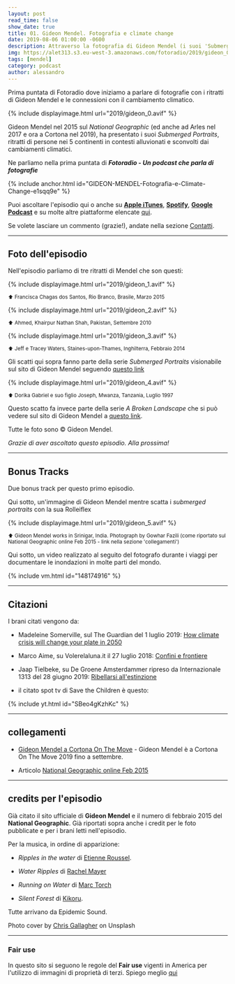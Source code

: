 ```yaml
---
layout: post
read_time: false
show_date: true
title: 01. Gideon Mendel. Fotografia e climate change
date: 2019-08-06 01:00:00 -0600
description: Attraverso la fotografia di Gideon Mendel (i suoi 'Submerged Portraits') Fotoradio racconta i danni del climate change
img: https://alet313.s3.eu-west-3.amazonaws.com/fotoradio/2019/gideon_0b.avif
tags: [mendel]
category: podcast
author: alessandro
---
```


Prima puntata di Fotoradio dove iniziamo a parlare di fotografie con i ritratti di Gideon Mendel e le connessioni con il cambiamento climatico.

{% include displayimage.html url="2019/gideon_0.avif" %}

Gideon Mendel nel 2015 sul _National Geographic_ (ed anche ad Arles nel 2017 e ora a Cortona nel 2019), ha presentato i suoi _Submerged Portraits_, ritratti di persone nei 5 continenti in contesti alluvionati e sconvolti dai cambiamenti climatici.

Ne parliamo nella prima puntata di **_Fotoradio - Un podcast che parla di fotografie_**

{% include anchor.html id="GIDEON-MENDEL-Fotografia-e-Climate-Change-e1sqq9e" %}

Puoi ascoltare l'episodio qui o anche su [**Apple iTunes**](https://links.fotoradio.info/apple), [**Spotify**](https://links.fotoradio.info/spotify), [**Google Podcast**](https://links.fotoradio.info/google) e su molte altre piattaforme elencate [qui](/static_page/listen/).

Se volete lasciare un commento (grazie!), andate nella sezione [Contatti](/contact/).

- - -

## Foto dell'episodio

Nell'episodio parliamo di tre ritratti di Mendel che son questi:

{% include displayimage.html url="2019/gideon_1.avif" %}

<small>⬆︎ Francisca Chagas dos Santos, Rio Branco, Brasile, Marzo 2015
</small>

{% include displayimage.html url="2019/gideon_2.avif" %}

<small>⬆︎ Ahmed, Khairpur Nathan Shah, Pakistan, Settembre 2010</small>

{% include displayimage.html url="2019/gideon_3.avif" %}

<small>⬆︎ Jeff e Tracey Waters, Staines-upon-Thames, Inghilterra, Febbraio 2014 </small>

Gli scatti qui sopra fanno parte della serie _Submerged Portraits_ visionabile sul sito di Gideon Mendel seguendo [questo link](http://gideonmendel.com/submerged-portraits/)

{% include displayimage.html url="2019/gideon_4.avif" %}

<small>⬆︎ Dorika Gabriel e suo figlio Joseph, Mwanza, Tanzania, Luglio 1997</small>

Questo scatto fa invece parte della serie _A Broken Landscape_ che si può vedere sul sito di Gideon Mendel a [questo link](http://gideonmendel.com/a-broken-landscape/).

Tutte le foto sono © Gideon Mendel.

_Grazie di aver ascoltato questo episodio. Alla prossima!_


- - -

## Bonus Tracks

Due bonus track per questo primo episodio.

Qui sotto, un'immagine di Gideon Mendel mentre scatta i _submerged portraits_ con la sua Rolleiflex

{% include displayimage.html url="2019/gideon_5.avif" %}

<small>⬆︎ Gideon Mendel works in Srinigar, India. Photograph by Gowhar Fazili (come riportato sul National Geographic online Feb 2015 - link nella sezione 'collegamenti')</small>

Qui sotto, un video realizzato al seguito del fotografo durante i viaggi per documentare le inondazioni in molte parti del mondo.

{% include vm.html id="148174916" %}


- - -

## Citazioni

I brani citati vengono da:

- Madeleine Somerville, sul The Guardian del 1 luglio 2019: [How climate crisis will change your plate in 2050](https://www.theguardian.com/lifeandstyle/2019/jun/30/climate-crisis-food-global-heating-emergency)

- Marco Aime, su Volerelaluna.it il 27 luglio 2018: [Confini e frontiere](https://volerelaluna.it/in-primo-piano/2018/07/27/confini-e-frontiere/)

- Jaap Tielbeke, su De Groene Amsterdammer ripreso da Internazionale 1313 del 28 giugno 2019: [Ribellarsi all'estinzione](https://www.internazionale.it/)

- il citato spot tv di Save the Children è questo:

{% include yt.html id="SBeo4gKzhKc" %}

<!--
- - -
### Errata corrige
-->
- - -

## collegamenti

- [Gideon Mendel a Cortona On The Move](https://www.cortonaonthemove.com/exhibit/gideon-mendel/) - Gideon Mendel è a Cortona On The Move 2019 fino a settembre.

- Articolo [National Geographic online Feb 2015](https://www.nationalgeographic.com/photography/proof/2015/01/15/gideon-mendels-portraits-from-a-drowning-world/)


- - -

## credits per l'episodio

Già citato il sito ufficiale di **Gideon Mendel** e il numero di febbraio 2015 del **National Geographic**. Già riportati sopra anche i credit per le foto pubblicate e per i brani letti nell'episodio.

Per la musica, in ordine di apparizione:

- _Ripples in the water_ di [Etienne Roussel](https://www.epidemicsound.com/search/?term=Etienne%20Roussel).

- _Water Ripples_ di [Rachel Mayer](https://www.epidemicsound.com/search/?term=Rachel%20Meyer)

- _Running on Water_ di [Marc Torch](https://www.epidemicsound.com/search/?term=Marc%20Torch)

- _Silent Forest_ di [Kikoru](https://www.epidemicsound.com/search/?term=Kikoru).

Tutte arrivano da Epidemic Sound.

Photo cover by [Chris Gallagher](https://unsplash.com/@chriswebdog) on Unsplash

- - -

### Fair use

In questo sito si seguono le regole del **Fair use** vigenti in America per l'utilizzo di immagini di proprietà di terzi. Spiego meglio [qui](../../fair_use.html)

